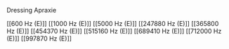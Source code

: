 Dressing Apraxie

[[600 Hz (E)]]
[[1000 Hz (E)]]
[[5000 Hz (E)]]
[[247880 Hz (E)]]
[[365800 Hz (E)]]
[[454370 Hz (E)]]
[[515160 Hz (E)]]
[[689410 Hz (E)]]
[[712000 Hz (E)]]
[[997870 Hz (E)]]